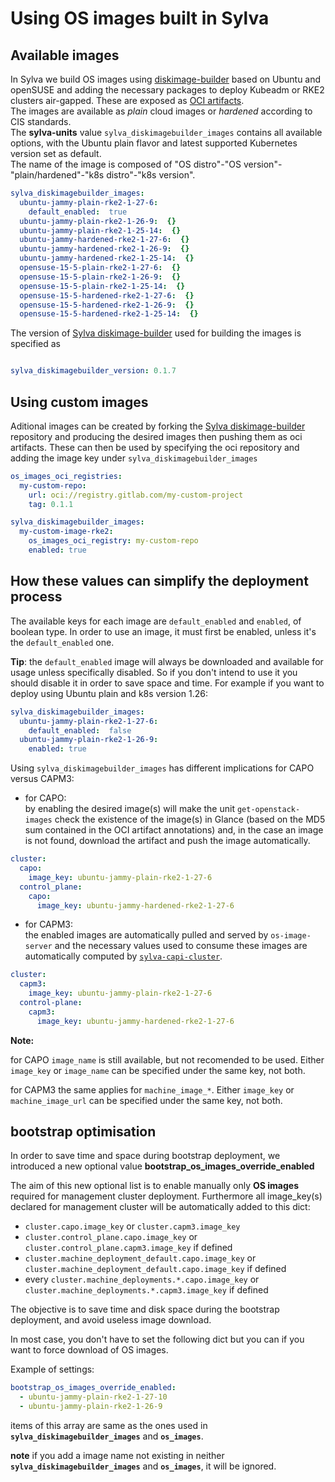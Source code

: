 # Using OS images built in Sylva

## Available images

In Sylva we build OS images using [diskimage-builder](https://gitlab.com/sylva-projects/sylva-elements/diskimage-builder) based on Ubuntu and openSUSE and adding the necessary packages to deploy Kubeadm or RKE2 clusters air-gapped. These are exposed as [OCI artifacts](https://gitlab.com/sylva-projects/sylva-elements/diskimage-builder/container_registry). <br/> The images are available as *plain* cloud images or *hardened* according to CIS standards. <br/> The **sylva-units** value `sylva_diskimagebuilder_images` contains all available options, with the Ubuntu plain flavor and latest supported Kubernetes version set as default. <br/> The name of the image is composed of "OS distro"-"OS version"-"plain/hardened"-"k8s distro"-"k8s version".

```yaml
sylva_diskimagebuilder_images:
  ubuntu-jammy-plain-rke2-1-27-6:
    default_enabled:  true
  ubuntu-jammy-plain-rke2-1-26-9:  {}
  ubuntu-jammy-plain-rke2-1-25-14:  {}
  ubuntu-jammy-hardened-rke2-1-27-6:  {}
  ubuntu-jammy-hardened-rke2-1-26-9:  {}
  ubuntu-jammy-hardened-rke2-1-25-14:  {}
  opensuse-15-5-plain-rke2-1-27-6:  {}
  opensuse-15-5-plain-rke2-1-26-9:  {}
  opensuse-15-5-plain-rke2-1-25-14:  {}
  opensuse-15-5-hardened-rke2-1-27-6:  {}
  opensuse-15-5-hardened-rke2-1-26-9:  {}
  opensuse-15-5-hardened-rke2-1-25-14:  {}
```

The version of [Sylva diskimage-builder](https://gitlab.com/sylva-projects/sylva-elements/diskimage-builder) used for building the images is specified as

```yaml

sylva_diskimagebuilder_version: 0.1.7

```

## Using custom images

Aditional images can be created by forking the [Sylva diskimage-builder](https://gitlab.com/sylva-projects/sylva-elements/diskimage-builder) repository and producing the desired images then pushing them as oci artifacts. These can then be used by specifying the oci repository and adding the image key under `sylva_diskimagebuilder_images`

```yaml
os_images_oci_registries:
  my-custom-repo:
    url: oci://registry.gitlab.com/my-custom-project
    tag: 0.1.1

sylva_diskimagebuilder_images:
  my-custom-image-rke2:
    os_images_oci_registry: my-custom-repo
    enabled: true
```

## How these values can simplify the deployment process

The available keys for each image are `default_enabled` and `enabled`, of boolean type. In order to use an image, it must first be enabled, unless it's the `default_enabled` one.<br/>

**Tip**: the `default_enabled` image will always be downloaded and available for usage unless specifically disabled. So if you don't intend to use it you should disable it in order to save space and time. For example if you want to deploy using Ubuntu plain and k8s version 1.26:

```yaml
sylva_diskimagebuilder_images:
  ubuntu-jammy-plain-rke2-1-27-6:
    default_enabled:  false
  ubuntu-jammy-plain-rke2-1-26-9:
    enabled: true
```

Using `sylva_diskimagebuilder_images` has different implications for CAPO versus CAPM3:<br/>

- for CAPO:<br/>by enabling the desired image(s) will make the unit `get-openstack-images` check the existence of the image(s) in Glance (based on the MD5 sum contained in the OCI artifact annotations) and, in the case an image is not found, download the artifact and push the image automatically.<br/>

```yaml
cluster:
  capo:
    image_key: ubuntu-jammy-plain-rke2-1-27-6
  control_plane:
    capo:
      image_key: ubuntu-jammy-hardened-rke2-1-27-6
```

- for CAPM3:<br/>the enabled images are automatically pulled and served by `os-image-server` and the necessary values used to consume these images are automatically computed by [`sylva-capi-cluster`](https://gitlab.com/sylva-projects/sylva-elements/helm-charts/sylva-capi-cluster).<br/>

```yaml
cluster:
  capm3:
    image_key: ubuntu-jammy-plain-rke2-1-27-6
  control-plane:
    capm3:
      image_key: ubuntu-jammy-hardened-rke2-1-27-6
```

**Note:**<br/>

for CAPO `image_name` is still available, but not recomended to be used. Either `image_key` or `image_name` can be specified under the same key, not both.<br/>

for CAPM3 the same applies for `machine_image_*`. Either `image_key` or `machine_image_url` can be specified under the same key, not both.

## bootstrap optimisation

In order to save time and space during bootstrap deployment, we introduced a new optional value **bootstrap_os_images_override_enabled**

The aim of this new optional list is to enable manually only **OS images** required for management cluster deployment.
Furthermore all image_key(s) declared for management cluster will be automatically added to this dict:

- `cluster.capo.image_key` or `cluster.capm3.image_key`
- `cluster.control_plane.capo.image_key` or `cluster.control_plane.capm3.image_key` if defined
- `cluster.machine_deployment_default.capo.image_key` or `cluster.machine_deployment_default.capo.image_key` if defined
- every `cluster.machine_deployments.*.capo.image_key` or `cluster.machine_deployments.*.capm3.image_key` if defined

The objective is to save time and disk space during the bootstrap deployment, and avoid useless image download.

In most case, you don't have to set the following dict but you can if you want to force download of OS images.

Example of settings:

```yaml
bootstrap_os_images_override_enabled:
  - ubuntu-jammy-plain-rke2-1-27-10
  - ubuntu-jammy-plain-rke2-1-26-9
```

items of this array are same as the ones used in **`sylva_diskimagebuilder_images`** and **`os_images`**.

**note** if you add a image name not existing in neither **`sylva_diskimagebuilder_images`** and **`os_images`**, it will be ignored.

